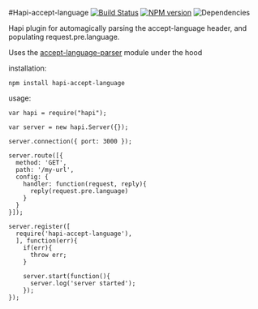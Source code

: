 #Hapi-accept-language
[![Build Status](https://travis-ci.org/opentable/hapi-accept-language.png?branch=master)](https://travis-ci.org/opentable/hapi-accept-language) [![NPM version](https://badge.fury.io/js/hapi-accept-language.png)](http://badge.fury.io/js/hapi-accept-language) ![Dependencies](https://david-dm.org/opentable/hapi-accept-language.png)

Hapi plugin for automagically parsing the accept-language header, and populating request.pre.language.

Uses the [accept-language-parser](//github.com/opentable/accept-language-parser) module under the hood

installation:

```npm install hapi-accept-language```

usage:

```
var hapi = require("hapi");

var server = new hapi.Server({});

server.connection({ port: 3000 });

server.route([{
  method: 'GET',
  path: '/my-url',
  config: {
    handler: function(request, reply){
      reply(request.pre.language)
    }
  }
}]);

server.register([
  require('hapi-accept-language'),
  ], function(err){
    if(err){
      throw err;
    }

    server.start(function(){
      server.log('server started');
    });
});

```
